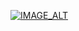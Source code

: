 [![IMAGE_ALT](https://img.youtube.com/vi/hlNEOksOoJI/0.jpg)](https://www.youtube.com/embed/hlNEOksOoJI)
